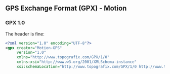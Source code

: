 ## GPS Exchange Format (GPX) - Motion

### GPX 1.0

The header is fine:

```xml
<?xml version="1.0" encoding="UTF-8"?>
<gpx creator="Motion-GPS"
     version="1.0"
     xmlns="http://www.topografix.com/GPX/1/0"
     xmlns:xsi="http://www.w3.org/2001/XMLSchema-instance"
     xsi:schemaLocation="http://www.topografix.com/GPX/1/0 http://www.topografix.com/GPX/1/0/gpx.xsd">
```


